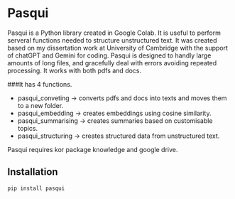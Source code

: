 
# Pasqui

Pasqui is a Python library created in Google Colab. It is useful to perform serveral functions needed to structure unstructured text. It was created based on my dissertation work at University of Cambridge with the support of chatGPT and Gemini for coding.
Pasqui is designed to handly large amounts of long files, and gracefully deal with errors avoiding repeated processing. It works with both pdfs and docs. 

###It has 4 functions. 
* pasqui_conveting -> converts pdfs and docs into texts and moves them to a new folder.
* pasqui_embedding -> creates embeddings using cosine similarity.
* pasqui_summarising -> creates summaries based on customisable topics.
* pasqui_structuring -> creates structured data from unstructured text.

Pasqui requires kor package knowledge and google drive.
## Installation
```bash
pip install pasqui
